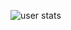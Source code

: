 ![user stats](https://github-readme-stats.vercel.app/api/top-langs/?username=giantpaper&theme=blue-green)

<!---
giantpaper/giantpaper is a ✨ special ✨ repository because its `README.md` (this file) appears on your GitHub profile.
You can click the Preview link to take a look at your changes.
--->

